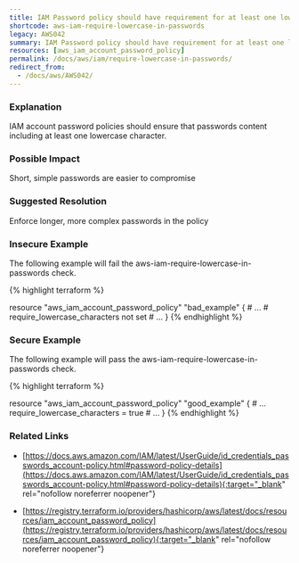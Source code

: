 ```yaml
---
title: IAM Password policy should have requirement for at least one lowercase character.
shortcode: aws-iam-require-lowercase-in-passwords
legacy: AWS042
summary: IAM Password policy should have requirement for at least one lowercase character. 
resources: [aws_iam_account_password_policy] 
permalink: /docs/aws/iam/require-lowercase-in-passwords/
redirect_from: 
  - /docs/aws/AWS042/
---
```


### Explanation

IAM account password policies should ensure that passwords content including at least one lowercase character.

### Possible Impact
Short, simple passwords are easier to compromise

### Suggested Resolution
Enforce longer, more complex passwords in the policy


### Insecure Example

The following example will fail the aws-iam-require-lowercase-in-passwords check.

{% highlight terraform %}

resource "aws_iam_account_password_policy" "bad_example" {
	# ...
	# require_lowercase_characters not set
	# ...
}
{% endhighlight %}



### Secure Example

The following example will pass the aws-iam-require-lowercase-in-passwords check.

{% highlight terraform %}

resource "aws_iam_account_password_policy" "good_example" {
	# ...
	require_lowercase_characters = true
	# ...
}
{% endhighlight %}



### Related Links


- [https://docs.aws.amazon.com/IAM/latest/UserGuide/id_credentials_passwords_account-policy.html#password-policy-details](https://docs.aws.amazon.com/IAM/latest/UserGuide/id_credentials_passwords_account-policy.html#password-policy-details){:target="_blank" rel="nofollow noreferrer noopener"}

- [https://registry.terraform.io/providers/hashicorp/aws/latest/docs/resources/iam_account_password_policy](https://registry.terraform.io/providers/hashicorp/aws/latest/docs/resources/iam_account_password_policy){:target="_blank" rel="nofollow noreferrer noopener"}


